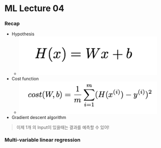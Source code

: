 # ML Lecture 04
### Recap
* Hypothesis
  * ![img](img/lec04-1.png)
* Cost function
  * ![img](img/lec04-2.png)
* Gradient descent algorithm

> 이제 1개 의 Input이 있을때는 결과를 예측할 수 있어!

### Multi-variable linear regression